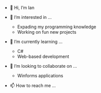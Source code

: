 - 👋 Hi, I’m Ian
  
- 👀 I’m interested in ...
  - Expading my programming knowledge
  - Working on fun new projects
     
- 🌱 I’m currently learning ...
  - C#
  - Web-based development
    
- 💞️ I’m looking to collaborate on ...
  - Winforms applications
    
- 📫 How to reach me ...

<!---
im9493/im9493 is a ✨ special ✨ repository because its `README.md` (this file) appears on your GitHub profile.
You can click the Preview link to take a look at your changes.
--->
